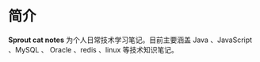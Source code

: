 # 简介

**Sprout cat notes** 为个人日常技术学习笔记。目前主要涵盖 Java 、JavaScript 、MySQL 、 Oracle 、redis 、linux 等技术知识笔记。